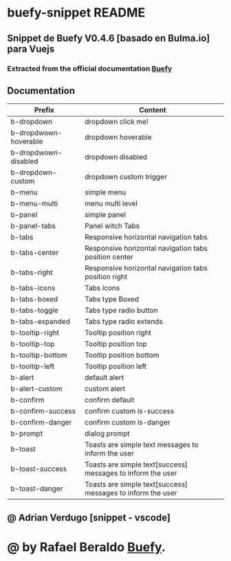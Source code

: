 # buefy-snippet README
## Snippet de Buefy V0.4.6 [basado en Bulma.io] para Vuejs
### Extracted from the official documentation [Buefy](https://buefy.github.io/#/)

## Documentation

Prefix | Content
------- | -------
b-dropdown | dropdown click me!
b-dropdwown-hoverable | dropdown hoverable
b-dropdwown-disabled | dropdown disabled
b-dropdown-custom | dropdown custom trigger
b-menu | simple menu
b-menu-multi | menu multi level
b-panel | simple panel
b-panel-tabs | Panel witch Tabs
b-tabs | Responsive horizontal navigation tabs
b-tabs-center | Responsive horizontal navigation tabs position center
b-tabs-right | Responsive horizontal navigation tabs position right
b-tabs-icons | Tabs icons
b-tabs-boxed | Tabs type Boxed
b-tabs-toggle | Tabs type radio button
b-tabs-expanded | Tabs type radio extends
b-tooltip-right | Tooltip position right
b-tooltip-top | Tooltip position top
b-tooltip-bottom | Tooltip position bottom
b-tooltip-left | Tooltip position left
b-alert | default alert
b-alert-custom | custom alert
b-confirm | confirm default
b-confirm-success | confirm custom is-success
b-confirm-danger | confirm custom is-danger
b-prompt | dialog prompt
b-toast | Toasts are simple text messages to inform the user
b-toast-success | Toasts are simple text[success] messages to inform the user
b-toast-danger | Toasts are simple text[success] messages to inform the user


## @ Adrian Verdugo [snippet - vscode]
# @ by Rafael Beraldo [Buefy](https://buefy.github.io/#/).